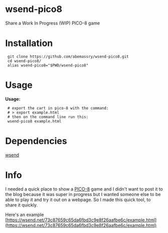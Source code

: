 wsend-pico8
==================

Share a Work In Progress (WIP) PICO-8 game

# Installation

     git clone https://github.com/abemassry/wsend-pico8.git
     cd wsend-pico8/
     alias wsend-pico8="$PWD/wsend-pico8"

# Usage

   **Usage:**
     
     # export the cart in pico-8 with the command:
     # > export example.html
     # then on the command line run this:
     wsend-pico8 example.html

# Dependencies
    
  [wsend](https://github.com/abemassry/wsend)

# Info

I needed a quick place to show
a [PICO-8](https://www.lexaloffle.com/pico-8.php) game and
I didn't want to post it to the blog because it was super in progress
but I wanted someone else to be able to play it and try it out on
a webpage. So I made this quick tool, to share it quickly.

Here's an example
[https://wsend.net/73c87659c65da6fbd3c9e8f26aafbe6c/example.html](https://wsend.net/73c87659c65da6fbd3c9e8f26aafbe6c/example.html)
